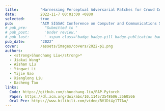 ```yaml
---
title:          "Harnessing Perceptual Adversarial Patches for Crowd Counting"
date:           2022-11-7 00:01:00 +0800
selected:       true
pub:            "ACM SIGSAC Conference on Computer and Communications Security (<strong>CCS</strong>)"
# pub_pre:        "Submitted to "
# pub_post:       'Under review.'
# pub_last:       ' <span class="badge badge-pill badge-publication badge-success">Spotlight</span>'
pub_date:       "2022"
cover:          /assets/images/covers/2022-p1.png
authors:
  - <strong>Shunchang Liu</strong>*
  - Jiakai Wang*
  - Aishan Liu
  - Yingwei Li
  - Yijie Gao
  - Xianglong Liu
  - Dacheng Tao 
links:
  Code: https://github.com/shunchang-liu/PAP-Pytorch
  Paper: https://dl.acm.org/doi/abs/10.1145/3548606.3560566
  Oral Pre: https://www.bilibili.com/video/BV1Dt4y1T7Au/
---
```

